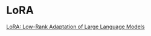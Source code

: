 # LoRA
[LoRA: Low-Rank Adaptation of Large Language Models](https://arxiv.org/pdf/2106.09685v1/1000)
